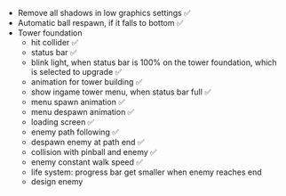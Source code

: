 - Remove all shadows in low graphics settings ✅
- Automatic ball respawn, if it falls to bottom ✅
- Tower foundation
  - hit collider ✅
  - status bar ✅
  - blink light, when status bar is 100% on the tower foundation, which is selected to upgrade ✅
  - animation for tower building ✅
  - show ingame tower menu, when status bar full ✅
  - menu spawn animation ✅
  - menu despawn animation ✅
  - loading screen ✅
  - enemy path following ✅
  - despawn enemy at path end ✅
  - collision with pinball and enemy ✅
  - enemy constant walk speed ✅
  - life system: progress bar get smaller when enemy reaches end
  - design enemy
